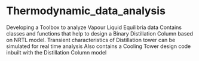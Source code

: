 # Thermodynamic_data_analysis
Developing a Toolbox to analyze Vapour Liquid Equilibria data
Contains classes and functions that help to design a Binary Distillation Column based on NRTL model.
Transient characteristics of Distillation tower can be simulated for real time analysis
Also contains a Cooling Tower design code inbuilt with the Distillation Column model
